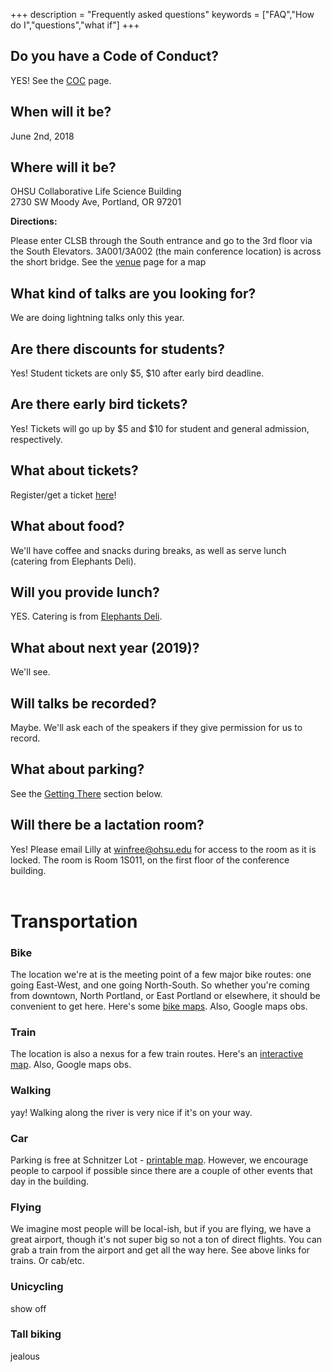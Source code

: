 +++
description = "Frequently asked questions"
keywords = ["FAQ","How do I","questions","what if"]
+++


## Do you have a Code of Conduct?

YES! See the <a href="/coc">COC</a> page.

## When will it be?

June 2nd, 2018

## Where will it be?

OHSU Collaborative Life Science Building <br> 
2730 SW Moody Ave, Portland, OR 97201

**Directions:** 

Please enter CLSB through the South entrance and go to the 3rd floor via the South Elevators. 3A001/3A002 (the main conference location) is across the short bridge. See the <a href="/venue">venue</a> page for a map

## What kind of talks are you looking for?

We are doing lightning talks only this year. 

## Are there discounts for students?

Yes! Student tickets are only $5, $10 after early bird deadline.

## Are there early bird tickets?

Yes! Tickets will go up by $5 and $10 for student and general admission, respectively.

## What about tickets?

Register/get a ticket [here](https://www.eventbrite.com/e/cascadia-r-conference-tickets-42770967114)!

## What about food?

We'll have coffee and snacks during breaks, as well as serve lunch (catering from Elephants Deli).

## Will you provide lunch?

YES. Catering is from [Elephants Deli](https://www.elephantsdeli.com/).

## What about next year (2019)?

We'll see.

## Will talks be recorded?

Maybe. We'll ask each of the speakers if they give permission for us to record.

## What about parking?

See the <a href="#getting_there">Getting There</a> section below.

## Will there be a lactation room?

Yes! Please email Lilly at winfree@ohsu.edu for access to the room as it is locked. The room is Room 1S011, on the first floor of the conference building.
<br><br>

# Transportation <a id="getting_there"></a>

### Bike

The location we're at is the meeting point of a few major bike routes: one going East-West, and one going North-South. So whether you're coming from downtown, North Portland, or East Portland or elsewhere, it should be convenient to get here. Here's some <a href="https://www.portlandoregon.gov/transportation/39402">bike maps</a>. Also, Google maps obs.

### Train

The location is also a nexus for a few train routes. Here's an <a href="https://ride.trimet.org/#/">interactive map</a>. Also, Google maps obs.

### Walking

yay! Walking along the river is very nice if it's on your way.

### Car

Parking is free at Schnitzer Lot - <a href="https://www.ohsu.edu/xd/about/services/transportation-and-parking/upload/Waterfront_Transportation_Map-2.pdf">printable map</a>. However, we encourage people to carpool if possible since there are a couple of other events that day in the building.

### Flying

We imagine most people will be local-ish, but if you are flying, we have a great airport, though it's not super big so not a ton of direct flights.  You can grab a train from the airport and get all the way here. See above links for trains. Or cab/etc.

### Unicycling

show off

### Tall biking

jealous

<br><br>
